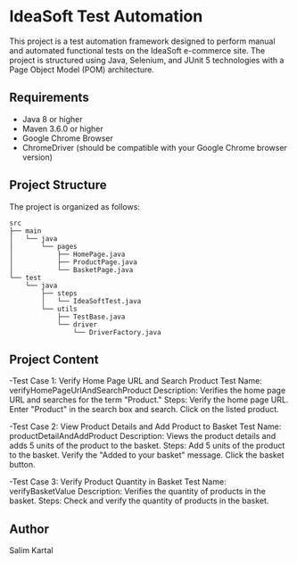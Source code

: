 # IdeaSoft Test Automation

This project is a test automation framework designed to perform manual and automated functional tests on the IdeaSoft e-commerce site. The project is structured using Java, Selenium, and JUnit 5 technologies with a Page Object Model (POM) architecture.

## Requirements

- Java 8 or higher
- Maven 3.6.0 or higher
- Google Chrome Browser
- ChromeDriver (should be compatible with your Google Chrome browser version)

## Project Structure

The project is organized as follows:

```plaintext
src
├── main
│   └── java
│       └── pages
│           ├── HomePage.java
│           ├── ProductPage.java
│           └── BasketPage.java
└── test
    └── java
        ├── steps
        │   └── IdeaSoftTest.java
        └── utils
            ├── TestBase.java
            └── driver
                └── DriverFactory.java

```

## Project Content

  -Test Case 1: Verify Home Page URL and Search Product
    Test Name: verifyHomePageUrlAndSearchProduct
    Description: Verifies the home page URL and searches for the term "Product."
    Steps:
    Verify the home page URL.
    Enter "Product" in the search box and search.
    Click on the listed product.

  -Test Case 2: View Product Details and Add Product to Basket
    Test Name: productDetailAndAddProduct
    Description: Views the product details and adds 5 units of the product to the basket.
    Steps:
    Add 5 units of the product to the basket.
    Verify the "Added to your basket" message.
    Click the basket button.

  -Test Case 3: Verify Product Quantity in Basket
    Test Name: verifyBasketValue
    Description: Verifies the quantity of products in the basket.
    Steps:
    Check and verify the quantity of products in the basket.


## Author
Salim Kartal
